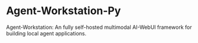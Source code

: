 # Agent-Workstation-Py

Agent-Workstation: An fully self-hosted multimodal AI-WebUI framework for building local agent applications.
